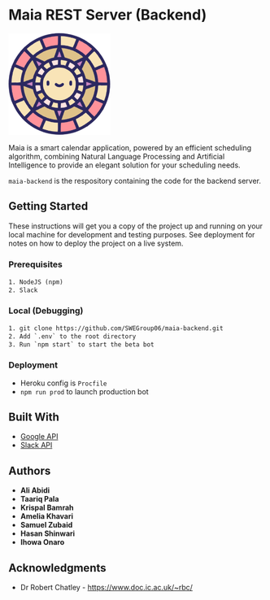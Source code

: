 # Maia REST Server (Backend)

![alt text](https://github.com/SWEGroup06/maia-backend/blob/main/img/logo.png?raw=true)

Maia is a smart calendar application, powered by an efficient scheduling algorithm, combining Natural Language Processing and Artificial Intelligence to provide an elegant solution for your scheduling needs.

```maia-backend``` is the respository containing the code for the backend server. 

## Getting Started

These instructions will get you a copy of the project up and running on your local machine for development and testing purposes. See deployment for notes on how to deploy the project on a live system.

### Prerequisites

```
1. NodeJS (npm)
2. Slack
```

### Local (Debugging)
```
1. git clone https://github.com/SWEGroup06/maia-backend.git
2. Add `.env` to the root directory
3. Run `npm start` to start the beta bot
```

### Deployment

- Heroku config is `Procfile`
- `npm run prod` to launch production bot

## Built With

* [Google API](https://console.developers.google.com/)
* [Slack API](https://api.slack.com/)

## Authors

* **Ali Abidi**
* **Taariq Pala**
* **Krispal Bamrah**
* **Amelia Khavari**
* **Samuel Zubaid**
* **Hasan Shinwari**
* **Ihowa Onaro**

## Acknowledgments

* Dr Robert Chatley - https://www.doc.ic.ac.uk/~rbc/
